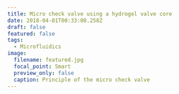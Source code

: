 ```yaml
---
title: Micro check valve using a hydrogel valve core
date: 2018-04-01T00:33:08.258Z
draft: false
featured: false
tags:
  - Microfluidics
image:
  filename: featured.jpg
  focal_point: Smart
  preview_only: false
  caption: Principle of the micro check valve
---
```

